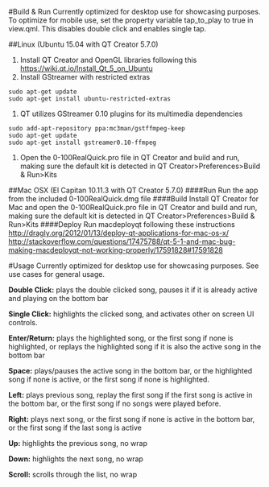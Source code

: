 #Build & Run
Currently optimized for desktop use for showcasing purposes. To optimize for mobile use, set the property variable tap_to_play to true in view.qml. This disables double click and enables single tap.

##Linux (Ubuntu 15.04 with QT Creator 5.7.0)

1. Install QT Creator and OpenGL libraries following this https://wiki.qt.io/Install_Qt_5_on_Ubuntu
1. Install GStreamer with restricted extras
```
sudo apt-get update
sudo apt-get install ubuntu-restricted-extras
```
1. QT utilizes GStreamer 0.10 plugins for its multimedia dependencies
```
sudo add-apt-repository ppa:mc3man/gstffmpeg-keep
sudo apt-get update
sudo apt-get install gstreamer0.10-ffmpeg
```
1. Open the 0-100RealQuick.pro file in QT Creator and build and run, making sure the default kit is detected in QT Creator>Preferences>Build & Run>Kits



##Mac OSX (El Capitan 10.11.3 with QT Creator 5.7.0)
####Run
Run the app from the included 0-100RealQuick.dmg file
####Build
Install QT Creator for Mac and open the 0-100RealQuick.pro file in QT Creator and build and run, making sure the default kit is detected in QT Creator>Preferences>Build & Run>Kits
####Deploy
Run macdeployqt following these instructions http://dragly.org/2012/01/13/deploy-qt-applications-for-mac-os-x/
http://stackoverflow.com/questions/17475788/qt-5-1-and-mac-bug-making-macdeployqt-not-working-properly/17591828#17591828

#Usage
Currently optimized for desktop use for showcasing purposes. See use cases for general usage.

**Double Click:** plays the double clicked song, pauses it if it is already active and playing on the bottom bar

**Single Click:** highlights the clicked song, and activates other on screen UI controls.

**Enter/Return:** plays the highlighted song, or the first song if none is highlighted, or replays the highlighted song if it is also the active song in the bottom bar

**Space:** plays/pauses the active song in the bottom bar, or the highlighted song if none is active, or the first song if none is highlighted.

**Left:** plays previous song, replay the first song if the first song is active in the bottom bar, or the first song if no songs were played before.

**Right:** plays next song, or the first song if none is active in the bottom bar, or the first song if the last song is active

**Up:** highlights the previous song, no wrap

**Down:** highlights the next song, no wrap

**Scroll:** scrolls through the list, no wrap

